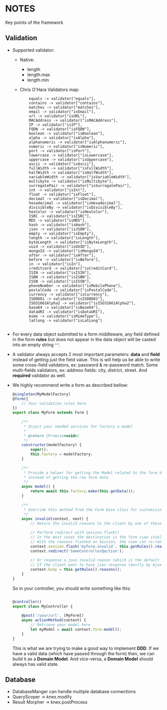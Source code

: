 # NOTES
Key points of the framework

## Validation

- Supported validator:
    - Native:
        - length
        - length.max
        - length.min
        
    - Chris O'Hara Validators map:

        ```
            equals -> validator["equals"],
            contains -> validator["contains"],
            matches -> validator["matches"],
            email -> validator["isEmail"],
            url -> validator["isURL"],
            MACAddress -> validator["isMACAddress"],
            IP -> validator["isIP"],
            FQDN -> validator["isFQDN"],
            boolean -> validator["isBoolean"],
            alpha -> validator["isAlpha"],
            alphanumeric -> validator["isAlphanumeric"],
            numeric -> validator["isNumeric"],
            port -> validator["isPort"],
            lowercase -> validator["isLowercase"],
            uppercase -> validator["isUppercase"],
            ascii -> validator["isAscii"],
            fullWidth -> validator["isFullWidth"],
            halfWidth -> validator["isHalfWidth"],
            variableWidth -> validator["isVariableWidth"],
            multibyte -> validator["isMultibyte"],
            surrogatePair -> validator["isSurrogatePair"],
            int -> validator["isInt"],
            float -> validator["isFloat"],
            decimal -> validator["isDecimal"],
            hexadecimal -> validator["isHexadecimal"],
            divisibleBy -> validator["isDivisibleBy"],
            hexColor -> validator["isHexColor"],
            ISRC -> validator["isISRC"],
            MD5 -> validator["isMD5"],
            hash -> validator["isHash"],
            json -> validator["isJSON"],
            empty -> validator["isEmpty"],
            length -> validator["isLength"],
            byteLength -> validator["isByteLength"],
            uuid -> validator["isUUID"],
            mongoId -> validator["isMongoId"],
            after -> validator["isAfter"],
            before -> validator["isBefore"],
            in -> validator["isIn"],
            creditcard -> validator["isCreditCard"],
            ISIN -> validator["isISIN"],
            ISBN -> validator["isISBN"],
            ISSN -> validator["isISSN"],
            phoneNumber -> validator["isMobilePhone"],
            postalCode -> validator["isPostalCode"],
            currency -> validator["isCurrency"],
            ISO8601 -> validator["isISO8601"],
            ISO31661Alpha2 -> validator["isISO31661Alpha2"],
            base64 -> validator["isBase64"],
            dataURI -> validator["isDataURI"],
            mime -> validator["isMimeType"],
            latlong -> validator["isLatLong"]
            
        ```    

- For every data object submitted to a form middleware, any field defined in the form **rules** but does not appear in the data object will be casted into an empty string `""`.

- A validator always accepts 2 most important parameters: **data** and **field** instead of getting just the field value. 
This is will help us be able to write some cross-field validators, ex: password & re-password match. 
Some multi-fields validators, ex: address fields: city, district, street. 
And **required** validator as well.

- We highly recommend write a form as described bellow:

    ```javascript
    @singleton(MyModelFactory)
    @form({
        // Your validation rules here
    })
    export class MyForm extends Form {
        
        /**
         * Inject your needed services for factory a model
         * 
         * @return {Promise<void>}
         */
        constructor(modelFactory) {
            super();
            this.factory = modelFactory;
        } 
        
        /**
         * Provide a helper for getting the Model related to the form data, 
         * instead of getting the raw form data
         */
        async model() {
            return await this.factory.make(this.getData());
        }
        
        /**
         * Override this method from the Form base class for customizing your invalid response
         */
        async invalid(context, next) {
            // Return the invalid reasons to the client by one of these methods:
    
            // Perform redirect with session.flash()
            // In the most cases the destination is the form view itself.
            // With the reasons flashed on Session, the view can re-render the form, with error reason displayed once.
            context.session.flash('myform.invalid', this.getRules().reasons());
            context.redirect('SomeController@action');
            
            // Or response a json invalid reason (which is the default behavior of the form)
            // If the client want to have json response (mostly by Ajax form submit)
            context.body = this.getRules().reasons();
        }
    }
    ```
    
    So in your controller, you should write something like this:
    
    ```javascript
    
    @controller()
    export class MyController {
        
        @post('/your/url', [MyForm])
        async actionMethod(context) {
            // Retrieve your model here
            let myModel = await context.form.model();
        }
    }
    
    ```
    
    This is what we are trying to make a good way to implement **DDD**. 
    If we have a valid data (which have passed through the form) then, we can build it as a **Domain Model**. 
    And vice-versa, a **Domain Model** should always has valid state.
    
    
    
## Database

- DatabaseManger can handle multiple database connections
- QueryScoper -> knex.modify
- Result Morpher -> knex.postProcess
